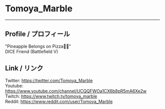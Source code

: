 # Tomoya_Marble
- - -
## Profile / プロフィール
"Pineapple Belongs on Pizza🍍🍕"<br>
DICE Friend (Battlefield V)

## Link / リンク
Twitter: <https://twitter.com/Tomoya_Marble><br>
Youtube: <https://www.youtube.com/channel/UCQQFWOa1CX6b8pR5mA6Xe2w><br>
Twitch: <https://www.twitch.tv/tomoya_marble><br>
Reddit: <https://www.reddit.com/user/Tomoya_Marble><br>
